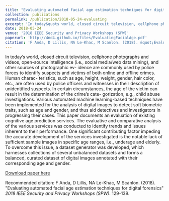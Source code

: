 ```yaml
---
title: "Evaluating automated facial age estimation techniques for digital forensics"
collection: publications
permalink: /publication/2018-05-24-evaluating
excerpt: 'In today&quots world, closed circuit television, cellphone photographs and videos, open-source intelligence (i.e., social media/web data mining), and other sources of photographic evidence are commonly used by police forces to identify suspects and victims of both online and offline crimes. Human characteristics, such as age, height, weight, gender, hair color, etc., are often used by police officers and witnesses in their description of unidentified suspects.'
date: 2018-05-24
venue: '2018 IEEE Security and Privacy Workshops (SPW)'
paperurl: 'http://4nd4.github.io/files/EvaluatingFacialAge.pdf'
citation: 'F Anda, D Lillis, NA Le-Khac, M Scanlon. (2018). &quot;Evaluating automated facial age estimation techniques for digital forensics.&quot; <i>2018 IEEE Security and Privacy Workshops (SPW)</i>. 129-139.'
---
```


In today’s world, closed circuit television, cellphone photographs and videos, open-source intelligence (i.e., social media/web data mining), and other sources of photographic ev- idence are commonly used by police forces to identify suspects and victims of both online and offline crimes. Human charac- teristics, such as age, height, weight, gender, hair color, etc., are often used by police officers and witnesses in their description of unidentified suspects. In certain circumstances, the age of the victim can result in the determination of the crime’s cate- gorization, e.g., child abuse investigations. Various automated machine learning-based techniques have been implemented for the analysis of digital images to detect soft biometric traits, such as age and gender, and thus aid detectives and investigators in progressing their cases. This paper documents an evaluation of existing cognitive age prediction services. The evaluative and comparative analysis of the various services was conducted to identify trends and issues inherent to their performance. One significant contributing factor impeding the accurate development of the services investigated is the notable lack of sufficient sample images in specific age ranges, i.e., underage and elderly. To overcome this issue, a dataset generator was developed, which harnesses collections of several unbalanced datasets and forms a balanced, curated dataset of digital images annotated with their corresponding age and gender.

[Download paper here](http://4nd4.github.io/files/EvaluatingFacialAge.pdf)

Recommended citation: F Anda, D Lillis, NA Le-Khac, M Scanlon. (2018). "Evaluating automated facial age estimation techniques for digital forensics" <i>2018 IEEE Security and Privacy Workshops (SPW)</i>. 129-139.
